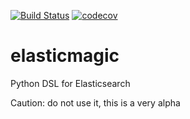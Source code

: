[![Build Status](https://travis-ci.org/anti-social/elasticmagic.svg)](https://travis-ci.org/anti-social/elasticmagic)
[![codecov](https://codecov.io/gh/anti-social/elasticmagic/branch/master/graph/badge.svg)](https://codecov.io/gh/anti-social/elasticmagic)

elasticmagic
============

Python DSL for Elasticsearch

Caution: do not use it, this is a very alpha
